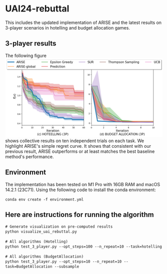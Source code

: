 # UAI24-rebuttal

This includes the updated implementation of ARISE and the latest results on 3-player scenarios in hotelling and budget allocation games.

## 3-player results

The following figure![summary_regret_rebuttal](./summary_regrets_uai_rebuttal.png) shows collective results on ten independent trials on each task. We highlight ARISE's simple regret curve. It shows that consistent with our previous result, ARISE outperforms or at least matches the best baseline method's performance.

## Environment

The implementation has been tested on M1 Pro with 16GB RAM and macOS 14.2.1 (23C71). Using the following code to install the conda environment:

```shell
conda env create -f environment.yml
```

## Here are instructions for running the algorithm

```shell
# Generate visualization on pre-computed results 
python visualize_uai_rebuttal.py

# All algorithms (Hotelling)
python test_3_player.py --opt_steps=100 --n_repeat=10 --task=hotelling

# All algorithms (BudgetAllocation)
python test_3_player.py --opt_steps=10 --n_repeat=10 --task=BudgetAllocation --subsample
```
